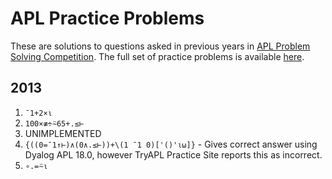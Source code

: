 # APL Practice Problems
These are solutions to questions asked in previous years in [APL Problem Solving Competition](https://www.dyalog.com/student-competition.htm).
The full set of practice problems is available [here](https://problems.tryapl.org/psets/2013.html).

## 2013
1. `¯1+2×⍳`
2. `100×≢÷⍨65+.≤⊢`
3. UNIMPLEMENTED
4. `{((0=¯1↑⊢)∧(0∧.≤⊢))+\(1 ¯1 0)['()'⍳⍵]}` - Gives correct answer using Dyalog APL 18.0, however TryAPL Practice Site reports this as incorrect.
5. `∘.=⍨⍳`
